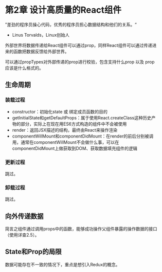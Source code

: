 # 第2章 设计高质量的React组件

”差劲的程序员操心代码，优秀的程序员担心数据结构和他们的关系。“

- Linus Torvalds，Linux创始人


外部世界将数据传递给React组件可以通过prop，同样React组件可以通过传递进来的函数把数据反馈给外部世界。

可以通过propTypes对外部传递的prop进行校验，包含支持什么prop 以及 prop 应该是什么格式的。

## 生命周期

### 装载过程

- constructor：初始化state 或 绑定成员函数的目的
- getInitialState和getDefaultProps：属于使用React.createClass这种历史产物的部分，实际上在现在用ES6方式构造的组件中不会被使用
- render：返回JSX描述的结构，最终由React来操作渲染
- componentWillMount和componentDidMount：在render的前后分别被调用，通常在componentWillMount不会做什么事，可以在componentDidMount上做获取到DOM、获取数据填充组件的逻辑


### 更新过程

跳过。

### 卸载过程

跳过。

## 向外传递数据

简言之组件通过调用props中的函数，能够成功操作父组件暴露的操作数据的接口（使用详查2.5）。

## State和Prop的局限


数据可能存在不一致的情况下，重点是想引入Redux的概念。
